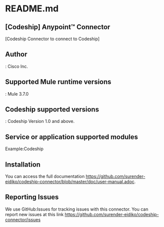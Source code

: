 # README.md


## [Codeship] Anypoint™ Connector


[Codeship Connector to connect to Codeship]

## Author
: 
Cisco Inc.

## Supported Mule runtime versions
:
Mule 3.7.0

## Codeship supported versions
:
Codeship Version 1.0 and above.

## Service or application supported modules
Example:Codeship
## Installation 

You can access the full documentation <https://github.com/surender-eidiko/codeship-connector/blob/master/doc/user-manual.adoc>.

## Reporting Issues


We use GitHub:Issues for tracking issues with this connector. You can report new issues at this link https://github.com/surender-eidiko/codeship-connector/issues
